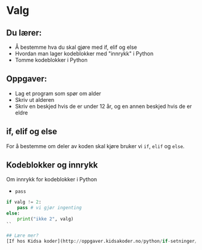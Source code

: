 # Valg

## Du lærer:
* Å bestemme hva du skal gjøre med if, elif og else
* Hvordan man lager kodeblokker med "innrykk" i Python
* Tomme kodeblokker i Python


## Oppgaver:
* Lag et program som spør om alder
* Skriv ut alderen
* Skriv en beskjed hvis de er under 12 år, og en annen beskjed hvis de er eldre


## if, elif og else
For å bestemme om deler av koden skal kjøre bruker vi `if`, `elif` og `else`.

## Kodeblokker og innrykk
Om innrykk for kodeblokker i Python

* `pass`
```python
if valg != 2:
    pass # vi gjør ingenting
else:
    print("ikke 2", valg)
``

## Lære mer?
[If hos Kidsa koder](http://oppgaver.kidsakoder.no/python/if-setninger/if-setninger.html)
